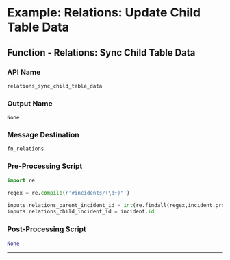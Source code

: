 <!--
    DO NOT MANUALLY EDIT THIS FILE
    THIS FILE IS AUTOMATICALLY GENERATED WITH resilient-sdk codegen
    Generated with resilient-sdk v49.1.51
-->

# Example: Relations: Update Child Table Data

## Function - Relations: Sync Child Table Data

### API Name
`relations_sync_child_table_data`

### Output Name
`None`

### Message Destination
`fn_relations`

### Pre-Processing Script
```python
import re

regex = re.compile(r'#incidents/(\d+)"')

inputs.relations_parent_incident_id = int(re.findall(regex,incident.properties.relations_parent_id['content'])[0])
inputs.relations_child_incident_id = incident.id

```

### Post-Processing Script
```python
None
```

---

